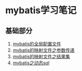 # mybatis学习笔记



## 基础部分
1. [mybatis的全局配置文件](https://github.com/sxl2020/mybatis-learn/blob/master/learn002-mybatis-config-file/README.md)
2. [mybatis的映射文件之参数传递](https://github.com/sxl2020/mybatis-learn/blob/master/learn003-mybatis-mapper-learn/README.md)
3. [mybatis的映射文件之结果集](https://github.com/sxl2020/mybatis-learn/blob/master/learn003-mybatis-mapper-learn/004-Mybatis-%E6%98%A0%E5%B0%84%E6%96%87%E4%BB%B6%E4%B9%8B%E8%BF%94%E5%9B%9E%E7%BB%93%E6%9E%9C.md)
4. [mybatis之动态sql](https://github.com/sxl2020/mybatis-learn/blob/master/learn004-mybatis-dynamic-sql/README.md)

